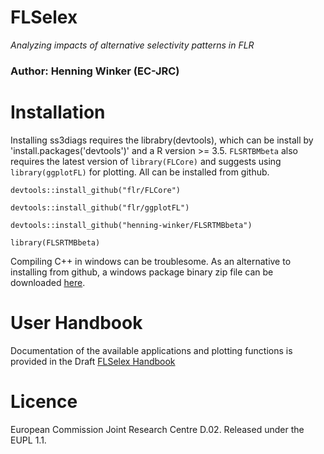 # FLSelex
*Analyzing impacts of alternative selectivity patterns in FLR* 


### Author: Henning Winker (EC-JRC) 

# Installation
Installing ss3diags requires the librabry(devtools), which can be install by 'install.packages('devtools')' and a R version >= 3.5. `FLSRTBMbeta` also requires the latest version of `library(FLCore)` and suggests using `library(ggplotFL)` for plotting. All can be installed from github.

`devtools::install_github("flr/FLCore")`

`devtools::install_github("flr/ggplotFL")`

`devtools::install_github("henning-winker/FLSRTMBbeta")`

`library(FLSRTMBbeta)`

Compiling C++ in windows can be troublesome. As an alternative to installing from github, a windows package binary zip file can be downloaded [here](https://github.com/Henning-Winker/FLSRTMBbeta/tree/main/BinaryPackage/win).

# User Handbook

Documentation of the available applications and plotting functions is provided in the Draft [FLSelex Handbook]()

# Licence

European Commission Joint Research Centre D.02. Released under the EUPL 1.1.
